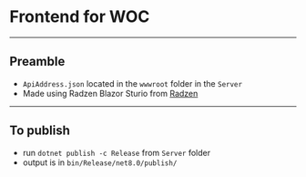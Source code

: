 ﻿# Frontend for WOC

------
## Preamble
* `ApiAddress.json` located in the `wwwroot` folder in the `Server`
* Made using Radzen Blazor Sturio from [Radzen](https://github.com/radzenhq)

------
## To publish
* run `dotnet publish -c Release` from `Server` folder
* output is in `bin/Release/net8.0/publish/`